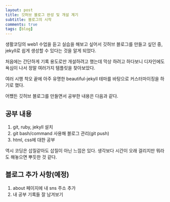 ```yaml
---
layout: post
title: 깃허브 블로그 완성 및 개설 계기 
subtitle: 블로그의 시작 
comments: true
tags: [blog]
---
```

생활코딩의 web1 수업을 듣고 실습을 해보고 싶어서 깃허브 블로그를 만들고 싶던 중, jekyll로 쉽게 생성할 수 있다는 것을 알게 되었다.

처음에는 간단하게 기록 용도로만 개설하려고 했는데 막상 하려고 하다보니 디자인에도 욕심이 나서 정말 여러가지 템플릿을 찾아보았다.

여러 시행 착오 끝에 아주 유명한 beautiful-jekyll 테마를 바탕으로 커스터마이징을 하기로 했다. 

어쨌든 깃허브 블로그를 만들면서 공부한 내용은 다음과 같다.

## 공부 내용

1. git, ruby, jekyll 설치
2. git bash/command 사용해 블로그 관리(git push)
3. html, css에 대한 공부

역시 코딩은 삽질같아도 삽질이 아닌 느낌은 있다. 
생각보다 시간이 오래 걸리지만 뭐라도 해놓으면 뿌듯한 것 같다. 

## 블로그 추가 사항(예정)
1. about 페이지에 내 sns 주소 추가
2. 내 공부 기록들 잘 남겨보기




